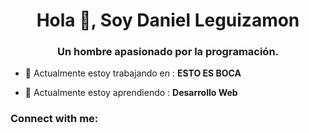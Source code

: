 <h1 align="center">Hola 👋, Soy Daniel Leguizamon</h1>
<h3 align="center">Un hombre apasionado por la programación.</h3>

- 🔭 Actualmente estoy trabajando en : **ESTO ES BOCA**

- 🌱 Actualmente estoy aprendiendo : **Desarrollo Web**

<h3 align="left">Connect with me:</h3>
<p align="left">
</p>
